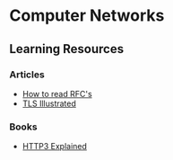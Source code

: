 # Computer Networks

## Learning Resources

### Articles

- [How to read RFC's](https://mnot.net/blog/2018/07/31/read_rfc)
- [TLS Illustrated](https://github.com/syncsynchalt/illustrated-tls13)

### Books

- [HTTP3 Explained](https://http3-explained.haxx.se/en/)
